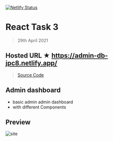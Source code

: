 [![Netlify Status](https://api.netlify.com/api/v1/badges/14ea74c2-68e6-4234-b997-3e7da957d40d/deploy-status)](https://app.netlify.com/sites/admin-db-jpc8/deploys)

# React Task 3

> 29th April 2021

## Hosted URL ★ https://admin-db-jpc8.netlify.app/

> [Source Code](admin-dashboard)

## Admin dashboard

- basic admin admin dashboard
- with different Components

## Preview

![site](https://github.com/JPC8/guvi_BootCamp/blob/main/Tasks/Week6/React-task-3/Preview1.png)
